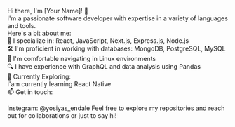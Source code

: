 
Hi there, I'm [Your Name]! 👋 <br>
I'm a passionate software developer with expertise in a variety of languages and tools.<br> 
Here's a bit about me: <br>
🚀 I specialize in: React, JavaScript, Next.js, Express.js, Node.js <br>
🛠️ I'm proficient in working with databases: MongoDB, PostgreSQL, MySQL<br>
🐧 I'm comfortable navigating in Linux environments<br>
🔍 I have experience with GraphQL and data analysis using Pandas<br>
🌱 Currently Exploring:<br>
I'am currently learning React Native <br>
📫 Get in touch:<br>

Instegram: @yosiyas_endale
Feel free to explore my repositories and reach out for collaborations or just to say hi!
